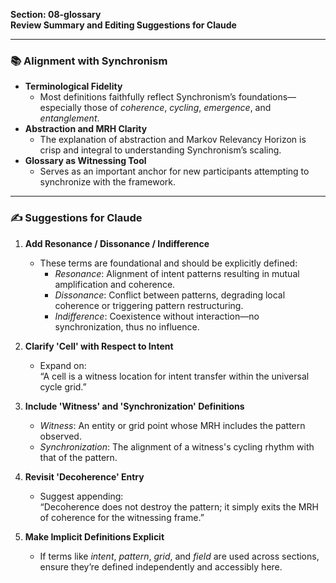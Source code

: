 **Section: 08-glossary**  
**Review Summary and Editing Suggestions for Claude**

---

### 📚 Alignment with Synchronism

- **Terminological Fidelity**  
  - Most definitions faithfully reflect Synchronism’s foundations—especially those of *coherence*, *cycling*, *emergence*, and *entanglement*.
- **Abstraction and MRH Clarity**  
  - The explanation of abstraction and Markov Relevancy Horizon is crisp and integral to understanding Synchronism’s scaling.
- **Glossary as Witnessing Tool**  
  - Serves as an important anchor for new participants attempting to synchronize with the framework.

---

### ✍ Suggestions for Claude

1. **Add Resonance / Dissonance / Indifference**  
   - These terms are foundational and should be explicitly defined:
     - *Resonance*: Alignment of intent patterns resulting in mutual amplification and coherence.
     - *Dissonance*: Conflict between patterns, degrading local coherence or triggering pattern restructuring.
     - *Indifference*: Coexistence without interaction—no synchronization, thus no influence.

2. **Clarify 'Cell' with Respect to Intent**  
   - Expand on:  
     “A cell is a witness location for intent transfer within the universal cycle grid.”

3. **Include 'Witness' and 'Synchronization' Definitions**  
   - *Witness*: An entity or grid point whose MRH includes the pattern observed.
   - *Synchronization*: The alignment of a witness's cycling rhythm with that of the pattern.

4. **Revisit 'Decoherence' Entry**  
   - Suggest appending:  
     “Decoherence does not destroy the pattern; it simply exits the MRH of coherence for the witnessing frame.”

5. **Make Implicit Definitions Explicit**  
   - If terms like *intent*, *pattern*, *grid*, and *field* are used across sections, ensure they’re defined independently and accessibly here.

